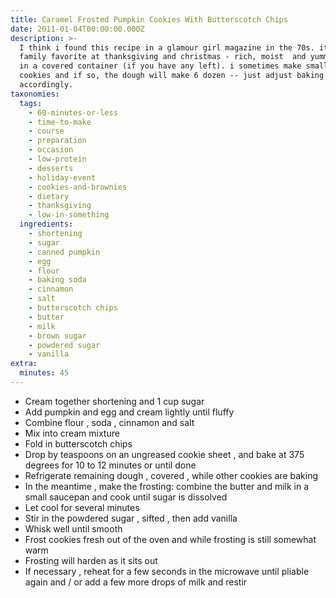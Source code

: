 ```yaml
---
title: Caramel Frosted Pumpkin Cookies With Butterscotch Chips
date: 2011-01-04T00:00:00.000Z
description: >-
  I think i found this recipe in a glamour girl magazine in the 70s. it is
  family favorite at thanksgiving and christmas - rich, moist  and yummy! store
  in a covered container (if you have any left). i sometimes make smaller
  cookies and if so, the dough will make 6 dozen -- just adjust baking times
  accordingly.
taxonomies:
  tags:
    - 60-minutes-or-less
    - time-to-make
    - course
    - preparation
    - occasion
    - low-protein
    - desserts
    - holiday-event
    - cookies-and-brownies
    - dietary
    - thanksgiving
    - low-in-something
  ingredients:
    - shortening
    - sugar
    - canned pumpkin
    - egg
    - flour
    - baking soda
    - cinnamon
    - salt
    - butterscotch chips
    - butter
    - milk
    - brown sugar
    - powdered sugar
    - vanilla
extra:
  minutes: 45
---
```

 - Cream together shortening and 1 cup sugar
 - Add pumpkin and egg and cream lightly until fluffy
 - Combine flour , soda , cinnamon and salt
 - Mix into cream mixture
 - Fold in butterscotch chips
 - Drop by teaspoons on an ungreased cookie sheet , and bake at 375 degrees for 10 to 12 minutes or until done
 - Refrigerate remaining dough , covered , while other cookies are baking
 - In the meantime , make the frosting: combine the butter and milk in a small saucepan and cook until sugar is dissolved
 - Let cool for several minutes
 - Stir in the powdered sugar , sifted , then add vanilla
 - Whisk well until smooth
 - Frost cookies fresh out of the oven and while frosting is still somewhat warm
 - Frosting will harden as it sits out
 - If necessary , reheat for a few seconds in the microwave until pliable again and / or add a few more drops of milk and restir

